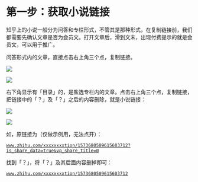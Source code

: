 # 第一步：获取小说链接

知乎上的小说一般分为问答和专栏形式，不管其是那种形式，在复制链接前，我们都需要先确认文章是否为会员文。打开文章后，滑到文末，出现付费提示的就是会员文，可以用于推广。

问答形式内的文章，直接点击右上角三个点，复制链接。

![](img/777bc68483114681aa9e14692b52278b.png)

![](img/afe2992fd0127270a2fa51979eee03f8.png)

右下角显示有「目录」的，是盐选专栏内的文章。点击右上角三个点，复制链接，把链接中的「？」及「？」之后的内容删除，就是小说链接：

![](img/00e890424b7112415e2dd6fba2f7d2a9.png)

![](img/c28acf0017313c12fba8248348252768.png)

如，原链接为（仅做示例用，无法点开）：

[`www.zhihu.com/xxxxxxxxtion/1573680509615603712?is_share_data=true&vp_share_title=0`](https://www.zhihu.com/xxxxxxxxtion/1573680509615603712?is_share_data=true&vp_share_title=0)

找到「？」，将「？」及其后面内容删掉即可：

[`www.zhihu.com/xxxxxxxxtion/1573680509615603712`](https://www.zhihu.com/xxxxxxxxtion/1573680509615603712)